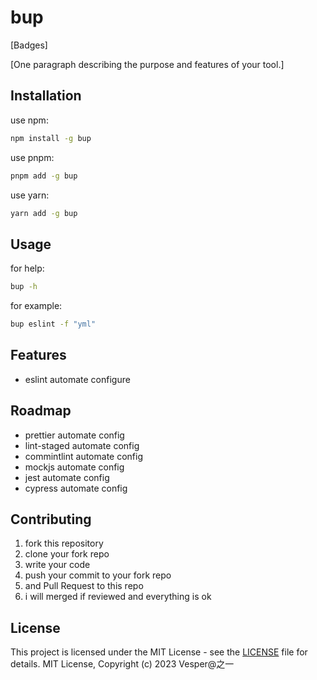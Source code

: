 # bup

[Badges]

[One paragraph describing the purpose and features of your tool.]

## Installation

use npm:

```bash
npm install -g bup
```

use pnpm:

```bash
pnpm add -g bup
```

use yarn:

```bash
yarn add -g bup
```

## Usage

for help:

```bash
bup -h
```

for example:

```bash
bup eslint -f "yml"
```

## Features

- eslint automate configure

## Roadmap

- prettier automate config
- lint-staged automate config
- commintlint automate config
- mockjs automate config
- jest automate config
- cypress automate config

## Contributing

1. fork this repository
2. clone your fork repo
3. write your code
4. push your commit to your fork repo
5. and Pull Request to this repo
6. i will merged if reviewed and everything is ok

## License

This project is licensed under the MIT License - see the [LICENSE](LICENSE) file for details.
MIT License, Copyright (c) 2023 Vesper@之一
